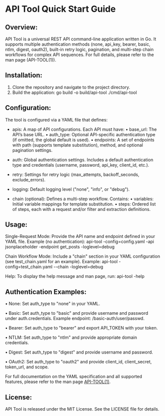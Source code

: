 # API Tool Quick Start Guide

## Overview:
  API Tool is a universal REST API command-line application written in Go.
  It supports multiple authentication methods (none, api_key, bearer, basic, ntlm, digest, oauth2),
  built-in retry logic, pagination, and multi-step chain workflows for complex API sequences.
  For full details, please refer to the man page (API-TOOL(1)).

## Installation:
  1. Clone the repository and navigate to the project directory.
  2. Build the application:
       go build -o build/api-tool ./cmd/api-tool

## Configuration:
  The tool is configured via a YAML file that defines:

  - apis: A map of API configurations.
      Each API must have:
        • base_url: The API’s base URL.
        • auth_type: Optional API-specific authentication type (if omitted, the global default is used).
        • endpoints: A set of endpoints with path (supports template substitution),
                     method, and optional pagination settings.

  - auth: Global authentication settings.
      Includes a default authentication type and credentials 
      (username, password, api_key, client_id, etc.).

  - retry: Settings for retry logic (max_attempts, backoff_seconds, exclude_errors).

  - logging: Default logging level ("none", "info", or "debug").

  - chain (optional): Defines a multi-step workflow.
      Contains:
        • variables: Initial variable mappings for template substitution.
        • steps: Ordered list of steps, each with a request and/or filter and extraction definitions.

## Usage:

  Single-Request Mode:
    Provide the API name and endpoint defined in your YAML file.
    Example (no authentication):
      api-tool -config=config.yaml -api jsonplaceholder -endpoint get_posts -loglevel=debug

  Chain Workflow Mode:
    Include a "chain" section in your YAML configuration (see test_chain.yaml for an example).
    Example:
      api-tool -config=test_chain.yaml --chain -loglevel=debug

  Help:
    To display the help message and man page, run:
      api-tool -help

## Authentication Examples:
  • None:
      Set auth_type to "none" in your YAML.

  • Basic:
      Set auth_type to "basic" and provide username and password under auth.credentials.
      Example endpoint: /basic-auth/user/passwd.

  • Bearer:
      Set auth_type to "bearer" and export API_TOKEN with your token.

  • NTLM:
      Set auth_type to "ntlm" and provide appropriate domain credentials.

  • Digest:
      Set auth_type to "digest" and provide username and password.

  • OAuth2:
      Set auth_type to "oauth2" and provide client_id, client_secret, token_url, and scope.

For full documentation on the YAML specification and all supported features, please refer to the man page [API-TOOL(1)](docs/api-tool.1.man).

## License:
  API Tool is released under the MIT License. See the LICENSE file for details.
